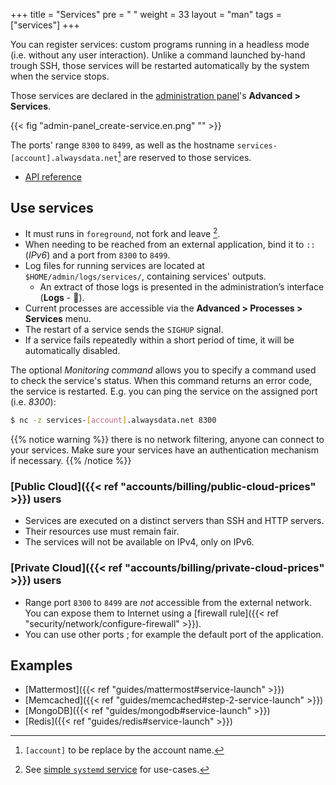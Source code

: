 +++
title = "Services"
pre = "<i class='fas fa-fw fa-sitemap'></i> "
weight = 33
layout = "man"
tags = ["services"]
+++

You can register services: custom programs running in a headless mode (i.e. without any user interaction). Unlike a command launched by-hand trough SSH, those services will be restarted automatically by the system when the service stops.

Those services are declared in the [administration panel](https://admin.alwaysdata.com)'s  **Advanced > Services**.

{{< fig "admin-panel_create-service.en.png" "" >}}

The ports' range `8300` to `8499`, as well as the hostname `services-[account].alwaysdata.net`[^1] are reserved to those services.

- [API reference](https://api.alwaysdata.com/v1/service/doc/)

## Use services

- It must runs in `foreground`, not fork and leave [^2].
- When needing to be reached from an external application, bind it to `::` (_IPv6_) and a port from `8300` to `8499`.
- Log files for running services are located at `$HOME/admin/logs/services/`, containing services' outputs.
	- An extract of those logs is presented in the administration’s interface (**Logs** - 📄).
- Current processes are accessible via the **Advanced > Processes > Services** menu.
- The restart of a service sends the `SIGHUP` signal.
- If a service fails repeatedly within a short period of time, it will be automatically disabled.

The optional *Monitoring command* allows you to specify a command used to check the service's status. When this command returns an error code, the service is restarted. E.g. you can ping the service on the assigned port (i.e. *8300*):

```sh
$ nc -z services-[account].alwaysdata.net 8300
```
	
{{% notice warning %}}
there is no network filtering, anyone can connect to your services. Make sure your services have an authentication mechanism if necessary.
{{% /notice %}}

### [Public Cloud]({{< ref "accounts/billing/public-cloud-prices" >}}) users

- Services are executed on a distinct servers than SSH and HTTP servers.
- Their resources use must remain fair.
- The services will not be available on IPv4, only on IPv6.

### [Private Cloud]({{< ref "accounts/billing/private-cloud-prices" >}}) users

- Range port `8300` to `8499` are *not* accessible from the external network. You can expose them to Internet using a [firewall rule]({{< ref "security/network/configure-firewall" >}}).
- You can use other ports ; for example the default port of the application.

## Examples

- [Mattermost]({{< ref "guides/mattermost#service-launch" >}})
- [Memcached]({{< ref "guides/memcached#step-2-service-launch" >}})
- [MongoDB]({{< ref "guides/mongodb#service-launch" >}})
- [Redis]({{< ref "guides/redis#service-launch" >}})

[^1]: `[account]` to be replace by the account name.
[^2]: See [simple `systemd` service](https://www.freedesktop.org/software/systemd/man/systemd.service.html#Type=) for use-cases.
